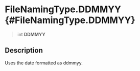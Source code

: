 FileNamingType.DDMMYY {#FileNamingType.DDMMYY}
=====================

> int **DDMMYY**

Description
-----------

Uses the date formatted as ddmmyy.
